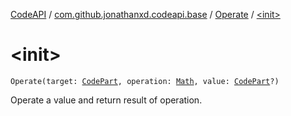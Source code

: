 [CodeAPI](../../index.md) / [com.github.jonathanxd.codeapi.base](../index.md) / [Operate](index.md) / [&lt;init&gt;](.)

# &lt;init&gt;

`Operate(target: `[`CodePart`](../../com.github.jonathanxd.codeapi/-code-part/index.md)`, operation: `[`Math`](../../com.github.jonathanxd.codeapi.operator/-operator/-math/index.md)`, value: `[`CodePart`](../../com.github.jonathanxd.codeapi/-code-part/index.md)`?)`

Operate a value and return result of operation.

